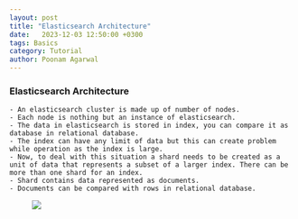 ```yaml
---
layout: post
title: "Elasticsearch Architecture"
date: 	2023-12-03 12:50:00 +0300
tags: Basics 
category: Tutorial
author: Poonam Agarwal
---
```

### Elasticsearch Architecture

	- An elasticsearch cluster is made up of number of nodes.
	- Each node is nothing but an instance of elasticsearch.
	- The data in elasticsearch is stored in index, you can compare it as database in relational database.
	- The index can have any limit of data but this can create problem while operation as the index is large.
	- Now, to deal with this situation a shard needs to be created as a unit of data that represents a subset of a larger index. There can be more than one shard for an index.
	- Shard contains data represented as documents. 
	- Documents can be compared with rows in relational database.

<div>
<figure>
<img src="{{ site.github.url }}/media/img/elasticsearch-architecture.png" />
</figure>

</div>

